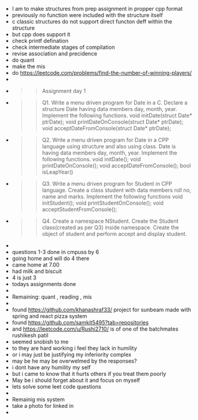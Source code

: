 - I am to make structures from prep assignment in propper cpp format
- previously no function were included with the structure itself
- c classic structures do not support direct functon deff within the structure
- but cpp does support it
- check printf defination
- check intermediate stages of compilation
- revise association and precidence
- do quant
- make the mis
- do https://leetcode.com/problems/find-the-number-of-winning-players/
-
- >>Assignment day 1
- >>Q1. Write a menu driven program for Date in a C. Declare a structure Date having data members
  day, month, year. Implement the following functions.
  void initDate(struct Date* ptrDate);
  void printDateOnConsole(struct Date* ptrDate);
  void acceptDateFromConsole(struct Date* ptrDate);
- >>Q2. Write a menu driven program for Date in a CPP language using structure and also using class.
  Date is having data members day, month, year. Implement the following functions.
  void initDate();
  void printDateOnConsole();
  void acceptDateFromConsole();
  bool isLeapYear()
- >>Q3. Write a menu driven program for Student in CPP language. Create a class student with data
  members roll no, name and marks. Implement the following functions
  void initStudent();
  void printStudentOnConsole();
  void acceptStudentFromConsole();
- >>Q4. Create a namespace NStudent. Create the Student class(created as per Q3) inside namespace.
  Create the object of student and perform accept and display student.
-
- questions 1-3 done in cmpuss by 6
- going home and will do 4 there
- came home at 7.00
- had milk and biscuit
- 4 is just 3
- todays assignments done
-
- Remaining: quant , reading , mis
-
- found https://github.com/khanashraf33/ project for sunbeam made with spring and react pizza system
- found https://github.com/samkit5495?tab=repositories
- and https://leetcode.com/u/Rushi2710/ is of one of the batchmates rushikesh patil
- seemed snobish to me
- to they are hard working i feel they lack in humility
- or i may just be justifying my inferiority complex
- may be he may be overwelmed by the responses?
- i dont have any humility my self
- but i came to know that it hurts others if you treat them poorly
- May be i should forget about it and focus on myself
- lets solve some leet code questions
-
- Remainig mis system
- take a photo for linked in
-
